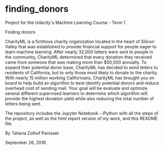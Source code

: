 # finding_donors

Project for the Udacity's Machine Learning Course - Term 1

Finding donors

CharityML is a fictitious charity organization located in the heart of Silicon Valley that was established to provide financial support for people eager to learn machine learning. After nearly 32,000 letters were sent to people in the community, CharityML determined that every donation they received came from someone that was making more than $50,000 annually. To expand their potential donor base, CharityML has decided to send letters to residents of California, but to only those most likely to donate to the charity. With nearly 15 million working Californians, CharityML has brought you on board to help build an algorithm to best identify potential donors and reduce overhead cost of sending mail. Your goal will be evaluate and optimize several different supervised learners to determine which algorithm will provide the highest donation yield while also reducing the total number of letters being sent.

The repository includes the Jupyter Notebook - iPython with all the steps of the project, as well as the html report version of my work, and this README file.

By Tatiana Zolhof Panisset

September 26, 2018
